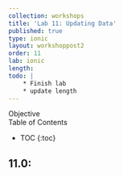 ```yaml
---
collection: workshops
title: 'Lab 11: Updating Data'
published: true
type: ionic
layout: workshoppost2
order: 11
lab: ionic
length:
todo: |
    * Finish lab
    * update length
---
```


<div class="fake-h2">Objective</div>

<div class="fake-h2">Table of Contents</div>

* TOC
{:toc}

## 11.0: